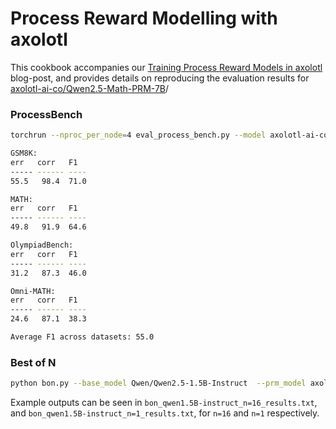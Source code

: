 # Process Reward Modelling with axolotl

This cookbook accompanies our [Training Process Reward Models in axolotl](https://axolotlai.substack.com/p/process-reward-models) blog-post, and provides details on reproducing the evaluation results for [axolotl-ai-co/Qwen2.5-Math-PRM-7B](https://huggingface.co/axolotl-ai-co/Qwen2.5-Math-PRM-7B)/

### ProcessBench

```bash
torchrun --nproc_per_node=4 eval_process_bench.py --model axolotl-ai-co/Qwen2.5-Math-PRM-7B -b 24 -w 4 -s "\n\n"

GSM8K:
err   corr   F1
----- ------ ----
55.5   98.4  71.0

MATH:
err   corr   F1
----- ------ ----
49.8   91.9  64.6

OlympiadBench:
err   corr   F1
----- ------ ----
31.2   87.3  46.0

Omni-MATH:  
err   corr   F1
----- ------ ----
24.6   87.1  38.3

Average F1 across datasets: 55.0
```

### Best of N

```bash
python bon.py --base_model Qwen/Qwen2.5-1.5B-Instruct  --prm_model axolotl-ai-co/Qwen2.5-Math-PRM-7B --n 16
```

Example outputs can be seen in `bon_qwen1.5B-instruct_n=16_results.txt`, and `bon_qwen1.5B-instruct_n=1_results.txt`, for `n=16` and `n=1` respectively.
